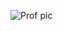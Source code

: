 ![Prof pic](https://avatars.githubusercontent.com/u/99238316?s=400&u=6c5be128bae04e78d10152e9a7c9e0233071d62c&v=4)
